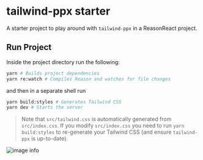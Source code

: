 # tailwind-ppx starter

A starter project to play around with `tailwind-ppx` in a ReasonReact project.

## Run Project

Inside the project directory run the following:

```sh
yarn # Builds project dependencies
yarn re:watch # Compiles Reason and watches for file changes
```

and then in a separate shell run

```sh
yarn build:styles # Generates Tailwind CSS
yarn dev # Starts the server
```

> Note that `src/tailwind.css` is automatically generated from `src/index.css`.
> If you modify `src/index.css` you need to run `yarn build:styles` to
> re-generate your Tailwind CSS (and ensure `tailwind-ppx` is up-to-date).

![image info](./LandingPage.png)
